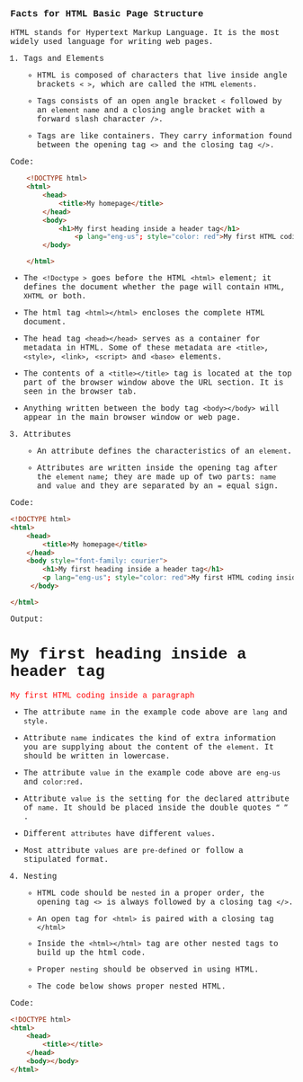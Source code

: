 ### Facts for HTML Basic Page Structure

HTML stands for Hypertext Markup Language. It is the most widely used language for writing web pages.

1. Tags and Elements

    - HTML is composed of characters that live inside angle brackets `< >`, which are called the `HTML elements`.

    - Tags consists of an open angle bracket `<` followed by an `element name` and a closing angle bracket with a forward slash character `/>`.

    - Tags are like containers. They carry information found between the opening tag `<>` and the closing tag `</>`. 

Code:

```html
    <!DOCTYPE html>
    <html>
	    <head>
		    <title>My homepage</title>
	    </head>
	    <body>
		    <h1>My first heading inside a header tag</h1>
                <p lang="eng-us"; style="color: red">My first HTML coding inside a paragraph</p>
	    </body>

    </html>

```
- The `<!Doctype >` goes before the HTML `<html>` element; it defines the document whether the page will contain `HTML`, `XHTML` or both.

- The html tag `<html></html>` encloses the complete HTML document.

- The head tag `<head></head>` serves as a container for metadata in HTML. Some of these metadata are `<title>`,`<style>`, `<link>`, `<script>` and `<base>` elements.

- The contents of a `<title></title>` tag is located at the top part of the browser window above the URL section. It is seen in the browser tab. 

- Anything written between the body tag `<body></body>` will appear in the main browser window or web page.
    
3. Attributes

    - An attribute defines the characteristics of an `element`. 

    - Attributes are written inside the opening tag after the `element name`; they are made up of two parts: `name` and `value` and they are separated by an `=` equal sign.

Code:

```html
<!DOCTYPE html>
<html>
    <head>
	    <title>My homepage</title>
	</head>
	<body style="font-family: courier">
		<h1>My first heading inside a header tag</h1>
        <p lang="eng-us"; style="color: red">My first HTML coding inside a paragraph</p>
     </body>

</html> 
```
Output:

<html>
<head>
<title>My homepage</title>
</head>
<body style="font-family: courier">
<h1>My first heading inside a header tag</h1>
<p lang="eng-us"; style="color: red">My first HTML coding inside a paragraph</p>
</body>
</html> 

- The attribute `name` in the example code above are `lang` and `style`. 

- Attribute `name` indicates the kind of extra information you are supplying about the content of the `element`. It should be written in lowercase.

- The attribute `value` in the example code above are `eng-us` and `color:red`. 

- Attribute `value` is the setting for the declared attribute of `name`. It should be placed inside the double quotes `“ ”` . 

- Different `attributes` have different `values`.

- Most attribute `values` are `pre-defined` or follow a stipulated format.  

4. Nesting

    - HTML code should be `nested` in a proper order, the opening tag `<>` is always followed by a closing tag `</>`.

    - An open tag for `<html>` is paired with a closing tag `</html>`

    - Inside the `<html></html>` tag are other nested tags to build up the html code.

    - Proper `nesting` should be observed in using HTML.

    - The code below shows proper nested HTML.

Code:

```html
<!DOCTYPE html>
<html>
    <head>
        <title></title>
    </head>
    <body></body>
</html>  
```
    


 
    



